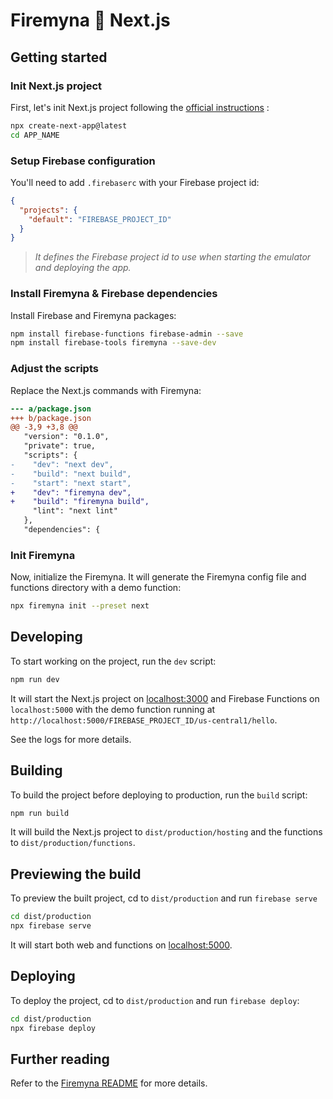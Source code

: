 # Firemyna 💖 Next.js

## Getting started

### Init Next.js project

First, let's init Next.js project following the [official instructions](https://nextjs.org/docs/getting-started) :

```bash
npx create-next-app@latest
cd APP_NAME
```

### Setup Firebase configuration

You'll need to add `.firebaserc` with your Firebase project id:

```json
{
  "projects": {
    "default": "FIREBASE_PROJECT_ID"
  }
}
```

> _It defines the Firebase project id to use when starting the emulator and deploying the app._

### Install Firemyna & Firebase dependencies

Install Firebase and Firemyna packages:

```bash
npm install firebase-functions firebase-admin --save
npm install firebase-tools firemyna --save-dev
```

### Adjust the scripts

Replace the Next.js commands with Firemyna:

```diff
--- a/package.json
+++ b/package.json
@@ -3,9 +3,8 @@
   "version": "0.1.0",
   "private": true,
   "scripts": {
-    "dev": "next dev",
-    "build": "next build",
-    "start": "next start",
+    "dev": "firemyna dev",
+    "build": "firemyna build",
     "lint": "next lint"
   },
   "dependencies": {
```

### Init Firemyna

Now, initialize the Firemyna. It will generate the Firemyna config file and
functions directory with a demo function:

```bash
npx firemyna init --preset next
```

## Developing

To start working on the project, run the `dev` script:

```bash
npm run dev
```

It will start the Next.js project on [localhost:3000](http://localhost:3000/) and Firebase Functions on `localhost:5000` with the demo function running at `http://localhost:5000/FIREBASE_PROJECT_ID/us-central1/hello`.

See the logs for more details.

## Building

To build the project before deploying to production, run the `build` script:

```bash
npm run build
```

It will build the Next.js project to `dist/production/hosting` and the functions to `dist/production/functions`.

## Previewing the build

To preview the built project, cd to `dist/production` and run `firebase serve`

```bash
cd dist/production
npx firebase serve
```

It will start both web and functions on [localhost:5000](http://localhost:5000/).

## Deploying

To deploy the project, cd to `dist/production` and run `firebase deploy`:

```bash
cd dist/production
npx firebase deploy
```

## Further reading

Refer to the [Firemyna README](https://github.com/kossnocorp/firemyna#readme) for more details.

